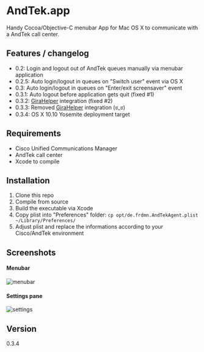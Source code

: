 AndTek.app
==========

Handy Cocoa/Objective-C menubar App for Mac OS X to communicate with a AndTek call center.

## Features / changelog

* 0.2: Login and logout out of AndTek queues manually via menubar application
* 0.2.5: Auto login/logout in queues on "Switch user" event via OS X
* 0.3: Auto login/logout in queues on "Enter/exit screensaver" event
* 0.3.1: Auto logout before application gets quit (fixed #1)
* 0.3.2: [GiraHelper](http://git.frd.mn/iWelt/gira-helper/tree/master) integration (fixed #2)
* 0.3.3: Removed [GiraHelper](http://git.frd.mn/iWelt/gira-helper/tree/master) integration (ಠ_ಠ)
* 0.3.4: OS X 10.10 Yosemite deployment target

## Requirements

* Cisco Unified Communications Manager
* AndTek call center
* Xcode to compile

## Installation

1. Clone this repo
1. Compile from source
1. Build the executable via Xcode
1. Copy plist into "Preferences" folder:
`cp opt/de.frdmn.AndTekAgent.plist ~/Library/Preferences/`
1. Adjust plist and replace the informations according to your Cisco/AndTek environment

## Screenshots

#### Menubar

![menubar](http://static.yeahwh.at/plugins/AndTekAgent/1_menubar.png)

#### Settings pane

![settings](http://static.yeahwh.at/plugins/AndTekAgent/2_settings.png)

## Version
0.3.4
